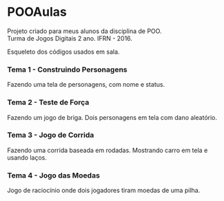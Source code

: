 ﻿# POOAulas  
  
Projeto criado para meus alunos da disciplina de POO.  
Turma de Jogos Digitais 2 ano. IFRN - 2016.  
  
Esqueleto dos códigos usados em sala.  
  
### Tema 1 - Construindo Personagens  
Fazendo uma tela de personagens, com nome e status.  
  
### Tema 2 - Teste de Força  
Fazendo um jogo de briga. Dois personagens em tela com dano aleatório.    
  
### Tema 3 - Jogo de Corrida  
Fazendo uma corrida baseada em rodadas. Mostrando carro em tela e usando laços.  
  
### Tema 4 - Jogo das Moedas  
Jogo de raciocínio onde dois jogadores tiram moedas de uma pilha.  
  
